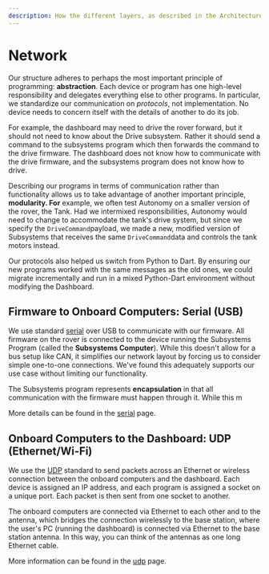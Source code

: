 ```yaml
---
description: How the different layers, as described in the Architecture section, interact
---
```


# Network

Our structure adheres to perhaps the most important principle of programming: **abstraction**. Each device or program has one high-level responsibility and delegates everything else to other programs. In particular, we standardize our communication on _protocols_, not implementation. No device needs to concern itself with the details of another to do its job.

For example, the dashboard may need to drive the rover forward, but it should not need to know about the Drive subsystem. Rather it should send a command to the subsystems program which then forwards the command to the drive firmware. The dashboard does not know how to communicate with the drive firmware, and the subsystems program does not know how to drive.&#x20;

Describing our programs in terms of communication rather than functionality allows us to take advantage of another important principle, **modularity. For** example, we often test Autonomy on a smaller version of the rover, the Tank. Had we intermixed responsibilities, Autonomy would need to change to accommodate the tank's drive system, but since we specify the `DriveCommand`payload, we made a new, modified version of Subsystems that receives the same `DriveCommand`data and controls the tank motors instead.&#x20;

Our protocols also helped us switch from Python to Dart. By ensuring our new programs worked with the same messages as the old ones, we could migrate incrementally and run in a mixed Python-Dart environment without modifying the Dashboard.

## Firmware to Onboard Computers: Serial (USB)

We use standard [serial](https://en.wikipedia.org/wiki/Serial_communication) over USB to communicate with our firmware. All firmware on the rover is connected to the device running the Subsystems Program (called the **Subsystems Computer**). While this doesn't allow for a bus setup like CAN, it simplifies our network layout by forcing us to consider simple one-to-one connections. We've found this adequately supports our use case without limiting our functionality.&#x20;

The Subsystems program represents **encapsulation** in that all communication with the firmware must happen through it. While this m

More details can be found in the [serial](../network/serial/ "mention") page.

## Onboard Computers to the Dashboard: UDP (Ethernet/Wi-Fi)

We use the [UDP](https://en.wikipedia.org/wiki/User_Datagram_Protocol) standard to send packets across an Ethernet or wireless connection between the onboard computers and the dashboard. Each device is assigned an IP address, and each program is assigned a socket on a unique port. Each packet is then sent from one socket to another.&#x20;

The onboard computers are connected via Ethernet to each other and to the antenna, which bridges the connection wirelessly to the base station, where the user's PC (running the dashboard) is connected via Ethernet to the base station antenna. In this way, you can think of the antennas as one long Ethernet cable.

More information can be found in the [udp](../network/udp/ "mention") page.
